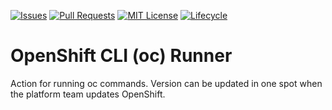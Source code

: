 <!-- Badges -->
[![Issues](https://img.shields.io/github/issues/bcgov-nr/action-conditional-container-builder)](/../../issues)
[![Pull Requests](https://img.shields.io/github/issues-pr/bcgov-nr/action-conditional-container-builder)](/../../pulls)
[![MIT License](https://img.shields.io/github/license/bcgov-nr/action-conditional-container-builder.svg)](/LICENSE)
[![Lifecycle](https://img.shields.io/badge/Lifecycle-Experimental-339999)](https://github.com/bcgov/repomountie/blob/master/doc/lifecycle-badges.md)

# OpenShift CLI (oc) Runner

Action for running oc commands. Version can be updated in one spot when the platform team updates OpenShift.
